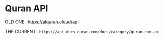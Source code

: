 # Quran API

OLD ONE ~~-https://alquran.cloud/api~~ 

THE CURRENT `-https://api-docs.quran.com/docs/category/quran.com-api`
